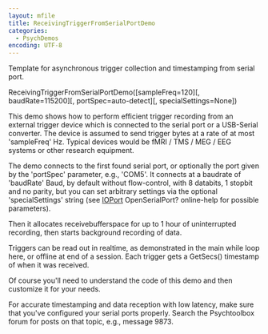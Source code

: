 ```yaml
---
layout: mfile
title: ReceivingTriggerFromSerialPortDemo
categories:
  - PsychDemos
encoding: UTF-8
---
```


Template for asynchronous trigger collection and timestamping from serial port.

ReceivingTriggerFromSerialPortDemo([sampleFreq=120][, baudRate=115200][, portSpec=auto-detect][, specialSettings=None])

This demo shows how to perform efficient trigger recording from an
external trigger device which is connected to the serial port or a USB-Serial
converter. The device is assumed to send trigger bytes at a rate of at most
'sampleFreq' Hz. Typical devices would be fMRI / TMS / MEG / EEG systems
or other research equipment.

The demo connects to the first found serial port, or optionally the port
given by the 'portSpec' parameter, e.g., 'COM5'. It connects at a
baudrate of 'baudRate' Baud, by default without flow-control, with 8
databits, 1 stopbit and no parity, but you can set arbitrary settings via
the optional 'specialSettings' string (see [IOPort](/docs/IOPort) OpenSerialPort?
online-help for possible parameters).

Then it allocates receivebufferspace for up to 1 hour of uninterrupted
recording, then starts background recording of data.

Triggers can be read out in realtime, as demonstrated in the main
while loop here, or offline at end of a session.
Each trigger gets a GetSecs() timestamp of when it was received.

Of course you'll need to understand the code of this demo and then
customize it for your needs.

For accurate timestamping and data reception with low latency, make sure
that you've configured your serial ports properly. Search the
Psychtoolbox forum for posts on that topic, e.g., message 9873.

